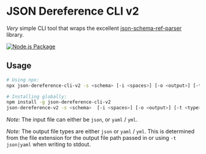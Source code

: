 # JSON Dereference CLI v2

*Very* simple CLI tool that wraps the
excellent [json-schema-ref-parser](https://github.com/BigstickCarpet/json-schema-ref-parser) library.

[![Node.js Package](https://github.com/sedflix/json-dereference-cli-v2/actions/workflows/npm-publish.yml/badge.svg)](https://github.com/sedflix/json-dereference-cli-v2/actions/workflows/npm-publish.yml)

## Usage

```bash
# Using npx:
npx json-dereference-cli-v2 -s <schema> [-i <spaces>] [-o <output>] [-t <type>]

# Installing globally:
npm install -g json-dereference-cli-v2
json-dereference-v2 -s <schema>  [-i <spaces>] [-o <output>] [-t <type>]
```

*Note:* The input file can either be `json`, or `yaml` / `yml`.

*Note:* The output file types are either `json` or `yaml` / `yml`. This is determined from the file extension for the
output file path passed in or using `-t json|yaml` when writing to stdout.
